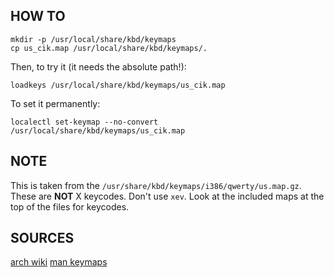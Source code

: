 ## HOW TO

```
mkdir -p /usr/local/share/kbd/keymaps
cp us_cik.map /usr/local/share/kbd/keymaps/.
```

Then, to try it (it needs the absolute path!):

```
loadkeys /usr/local/share/kbd/keymaps/us_cik.map
```

To set it permanently:

```
localectl set-keymap --no-convert /usr/local/share/kbd/keymaps/us_cik.map
```

## NOTE

This is taken from the `/usr/share/kbd/keymaps/i386/qwerty/us.map.gz`.
These are **NOT** X keycodes. Don't use `xev`. Look at the included maps at the
top of the files for keycodes.

## SOURCES

[arch wiki](https://wiki.archlinux.org/title/Linux_console/Keyboard_configuration)
[man keymaps](https://man.archlinux.org/man/keymaps.5)
